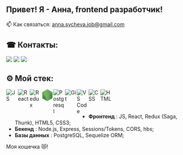 ## Привет! Я - Анна, frontend разработчик!
📫 Как связаться: anna.sycheva.job@gmail.com

## ☎ Контакты:
<a name="telegram" href="https://t.me/idrolal"><img width="45px" src="https://img.icons8.com/color/344/telegram-app--v1.png"/></a>
<a name="watsapp" href="https://wa.me/79819674929"> <img width="45px" src="https://img.icons8.com/color/344/whatsapp--v1.png"/></a>
<a name="gmail" href="anna.sycheva.job@gmail.com"> <img width="45px" src="https://img.icons8.com/fluency/344/gmail-new.png"/></a><br>


## ⚙ Мой стек:
<img align="left" alt="JS" width="32px" src="https://img.icons8.com/color/344/javascript--v1.png"/>
<img align="left" alt="React" width="32px" src="https://img.icons8.com/ultraviolet/344/react--v1.png"/>
<img align="left" alt="Redux" width="32px" src="https://img.icons8.com/color/344/redux.png"/>
<img align="left" alt="NodeJS" width="32px" src="https://raw.githubusercontent.com/github/explore/80688e429a7d4ef2fca1e82350fe8e3517d3494d/topics/nodejs/nodejs.png"/>
<img align="left" alt="Postgresql" width="32px" src="https://img.icons8.com/color/344/postgreesql.png"/>
<img align="left" alt="Git" width="32px" src="https://img.icons8.com/color/344/git.png"/>
<img align="left" alt="VS Code" width="32px" src="https://img.icons8.com/color/344/visual-studio-code-2019.png"/>
<img align="left" alt="CSS" width="32px" src="https://img.icons8.com/color/344/css3.png"/>
<img align="left" alt="HTML" width="32px" src="https://img.icons8.com/color/344/html-5--v1.png"/>
<br>
<br>
<br>

- **Фронтенд** : JS, React, Redux (Saga, Thunk), HTML5, CSS3;<br>
- **Бекенд** : Node.js, Express, Sessions/Tokens, CORS, hbs;<br>
- **Базы данных** : PostgreSQL, Sequelize ORM;<br>


Моя кошечка 😻!
